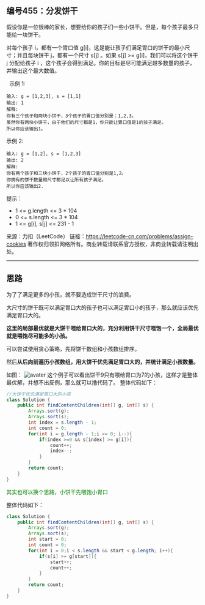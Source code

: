 ## 编号455：分发饼干

假设你是一位很棒的家长，想要给你的孩子们一些小饼干。但是，每个孩子最多只能给一块饼干。

对每个孩子 i，都有一个胃口值 g[i]，这是能让孩子们满足胃口的饼干的最小尺寸；并且每块饼干 j，都有一个尺寸 s[j] 。如果 s[j] >= g[i]，我们可以将这个饼干 j 分配给孩子 i ，这个孩子会得到满足。你的目标是尽可能满足越多数量的孩子，并输出这个最大数值。

 
示例 1:
```
输入: g = [1,2,3], s = [1,1]
输出: 1
解释: 
你有三个孩子和两块小饼干，3个孩子的胃口值分别是：1,2,3。
虽然你有两块小饼干，由于他们的尺寸都是1，你只能让胃口值是1的孩子满足。
所以你应该输出1。
```
示例 2:
```
输入: g = [1,2], s = [1,2,3]
输出: 2
解释: 
你有两个孩子和三块小饼干，2个孩子的胃口值分别是1,2。
你拥有的饼干数量和尺寸都足以让所有孩子满足。
所以你应该输出2.
```
提示：

* 1 <= g.length <= 3 * 104
* 0 <= s.length <= 3 * 104
* 1 <= g[i], s[j] <= 231 - 1

来源：力扣（LeetCode）
链接：https://leetcode-cn.com/problems/assign-cookies
著作权归领扣网络所有。商业转载请联系官方授权，非商业转载请注明出处。

---
## 思路
为了了满足更多的小孩，就不要造成饼干尺寸的浪费。

大尺寸的饼干既可以满足胃口大的孩子也可以满足胃口小的孩子，那么就应该优先满足胃口大的。

**这里的局部最优就是大饼干喂给胃口大的，充分利用饼干尺寸喂饱一个，全局最优就是喂饱尽可能多的小孩。**

可以尝试使用贪心策略，先将饼干数组和小孩数组排序。

然后**从后向前遍历小孩数组，用大饼干优先满足胃口大的，并统计满足小孩数量。**

如图：
![avater](https://camo.githubusercontent.com/68df1344894239ff2aa2b72a8fad341d3f2a563a5ff8ad028ba13dc262eefc09/68747470733a2f2f696d672d626c6f672e6373646e696d672e636e2f32303230313132333136313830393632342e706e67)
这个例子可以看出饼干9只有喂给胃口为7的小孩，这样才是整体最优解，并想不出反例，那么就可以撸代码了。
整体代码如下：
```java
//大饼干优先满足胃口大的小孩
class Solution {
    public int findContentChildren(int[] g, int[] s) {
        Arrays.sort(g);
        Arrays.sort(s);
        int index = s.length - 1;
        int count = 0;
        for(int i = g.length - 1;i >= 0; i--){
            if(index >=0 && s[index] >= g[i]){
                count++;
                index--;
            }
        }
        return count;
    }
}
```
<span style="color:green">其实也可以换个思路，小饼干先喂饱小胃口</span>


整体代码如下：
```java
class Solution {
    public int findContentChildren(int[] g, int[] s) {
        Arrays.sort(g);
        Arrays.sort(s);
        int start = 0;
        int count = 0;
        for(int i = 0;i < s.length && start < g.length; i++){
            if(s[i] >= g[start]){
                start++;
                count++;
            }
        }
        return count;
    }
}
```